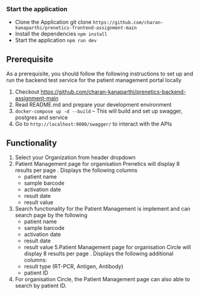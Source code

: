 

### Start the application

- Clone the Application git clone `https://github.com/charan-kanaparthi/prenetics-frontend-assignment-main`
- Install the dependencies `npm install`
- Start the application `npm run dev`

## Prerequisite
As a prerequisite, you should follow the following instructions to set up and run the backend test service for the patient management portal locally

1. Checkout https://github.com/charan-kanaparthi/prenetics-backend-assignment-main 
2. Read README.md and prepare your development environment 
3. `docker-compose up -d --build` – This will build and set up swagger, postgres and service
4. Go to `http://localhost:9080/swagger/` to interact with the APIs

## Functionality
1. Select your Organization from header dropdown
2. Patient Management page for organisation Prenetics will display 8 results per page . Displays the following columns
    * patient name
    * sample barcode
    * activation date
    * result date
    * result value
4.  Search functionality for the Patient Management is implement and can search page by the following
    * patient name
    * sample barcode
    * activation date
    * result date
    * result value
5.Patient Management page for organisation Circle will display 8 results per page . Displays the following  additional columns:
    * result type (RT-PCR, Antigen, Antibody)
    * patient ID
6. For organisation Circle, the Patient Management page can also able to search by patient ID.


